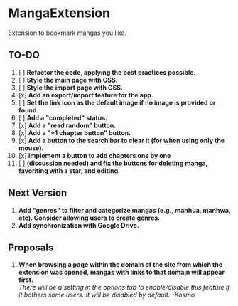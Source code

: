 # MangaExtension
Extension to bookmark mangas you like.

## TO-DO

1. [ ] **Refactor the code, applying the best practices possible.**
2. [ ] **Style the main page with CSS.**
3. [ ] **Style the import page with CSS.**
4. [x] **Add an export/import feature for the app.**
5. [ ] **Set the link icon as the default image if no image is provided or found.**
6. [ ] **Add a "completed" status.**
7. [x] **Add a "read random" button.**
8. [x] **Add a "+1 chapter button" button.**
9. [x] **Add a button to the search bar to clear it (for when using only the mouse).**
10. [x] **Implement a button to add chapters one by one**
11. [ ] **(discussion needed) and fix the buttons for deleting manga, favoriting with a star, and editing.**

## Next Version

1. **Add "genres" to filter and categorize mangas (e.g., manhua, manhwa, etc). Consider allowing users to create genres.**
2. **Add synchronization with Google Drive.**

## Proposals

1. **When browsing a page within the domain of the site from which the extension was opened, mangas with links to that domain will appear first.**  
   *There will be a setting in the options tab to enable/disable this feature if it bothers some users.
   It will be disabled by default.*
   *-Kosmo*
